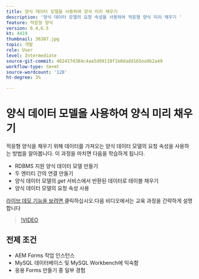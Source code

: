 ```yaml
---
title: 양식 데이터 모델을 사용하여 양식 미리 채우기
description: '양식 데이터 모델의 요청 속성을 사용하여 적응형 양식 미리 채우기 '
feature: 적응형 양식
version: 6.4,6.5
kt: 4419
thumbnail: 36387.jpg
topic: 개발
role: User
level: Intermediate
source-git-commit: 462417d384c4aa5d99110f1b8dadd165ea9b2a49
workflow-type: tm+mt
source-wordcount: '128'
ht-degree: 3%

---
```



# 양식 데이터 모델을 사용하여 양식 미리 채우기

적응형 양식을 채우기 위해 데이터를 가져오는 양식 데이터 모델의 요청 속성을 사용하는 방법을 알아봅니다.
이 과정을 마치면 다음을 학습하게 됩니다.

* RDBMS 지원 양식 데이터 모델 만들기
* 두 엔터티 간의 연결 만들기
* 양식 데이터 모델의 _get_ 서비스에서 반환된 데이터로 테이블 채우기
* 양식 데이터 모델의 요청 속성 사용


[라이브 데모 기능을 보려면 ](https://forms.enablementadobe.com/content/dam/formsanddocuments/fdmwithrequestparameterinurl/jcr:content?wcmmode=disabled&amp;empID=207)
클릭하십시오.다음 비디오에서는 교육 과정을 간략하게 설명합니다
>[!VIDEO](https://video.tv.adobe.com/v/36387/quality=9)

## 전제 조건

* AEM Forms 작업 인스턴스
* MySQL 데이터베이스 및 MySQL Workbench에 익숙함
* 응용 Forms 만들기 중 일부 경험

